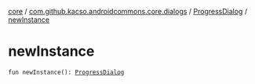 [core](../../index.md) / [com.github.kacso.androidcommons.core.dialogs](../index.md) / [ProgressDialog](index.md) / [newInstance](./new-instance.md)

# newInstance

`fun newInstance(): `[`ProgressDialog`](index.md)